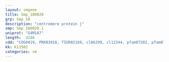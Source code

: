 ```yaml
---
layout: smgene
title: Smp_180020
grp: Smp_18
description: "centromere protein j"
smp: Smp_180020.1
uniprot: "G4M1A7"
length:  3246
cdd: "COG0419, PRK03918, TIGR02169, cl06299, cl12344, pfam07202, pfam07218, pfam09731, smart00434"
kk: K11502
categories: sm
---
```

